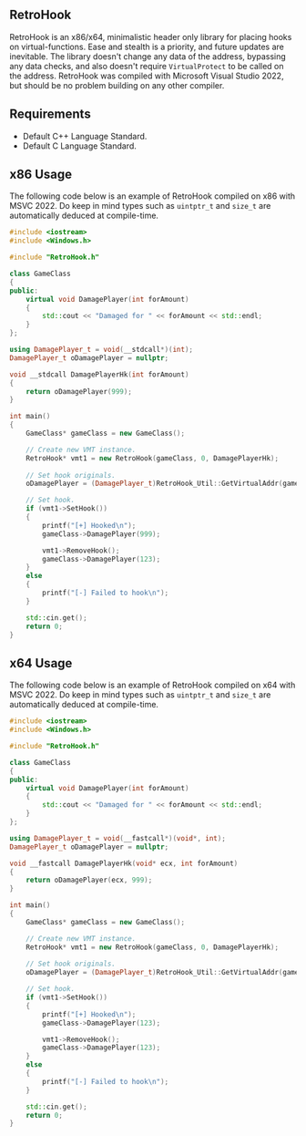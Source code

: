 ## RetroHook
RetroHook is an x86/x64, minimalistic header only library for placing hooks on virtual-functions. Ease and stealth is a priority, and future updates are inevitable. The library doesn't change any data of the address, bypassing any data checks, and also doesn't require `VirtualProtect` to be called on the address. RetroHook was compiled with Microsoft Visual Studio 2022, but should be no problem building on any other compiler.

## Requirements
- Default C++ Language Standard.
- Default C Language Standard.

## x86 Usage
The following code below is an example of RetroHook compiled on x86 with MSVC 2022. Do keep in mind types such as `uintptr_t` and `size_t` are automatically deduced at compile-time.
```cpp
#include <iostream>
#include <Windows.h>

#include "RetroHook.h"

class GameClass
{
public:
    virtual void DamagePlayer(int forAmount)
    {
        std::cout << "Damaged for " << forAmount << std::endl;
    }
};

using DamagePlayer_t = void(__stdcall*)(int);
DamagePlayer_t oDamagePlayer = nullptr;

void __stdcall DamagePlayerHk(int forAmount)
{
    return oDamagePlayer(999);
}

int main()
{
    GameClass* gameClass = new GameClass();

    // Create new VMT instance.
    RetroHook* vmt1 = new RetroHook(gameClass, 0, DamagePlayerHk);
    
    // Set hook originals.
    oDamagePlayer = (DamagePlayer_t)RetroHook_Util::GetVirtualAddr(gameClass, 0);

    // Set hook.
    if (vmt1->SetHook())
    {
        printf("[+] Hooked\n");
        gameClass->DamagePlayer(999);

        vmt1->RemoveHook();
        gameClass->DamagePlayer(123);
    }
    else
    {
        printf("[-] Failed to hook\n");
    }

    std::cin.get();
    return 0;
}
```

## x64 Usage
The following code below is an example of RetroHook compiled on x64 with MSVC 2022. Do keep in mind types such as `uintptr_t` and `size_t` are automatically deduced at compile-time.
```cpp
#include <iostream>
#include <Windows.h>

#include "RetroHook.h"

class GameClass
{
public:
    virtual void DamagePlayer(int forAmount)
    {
        std::cout << "Damaged for " << forAmount << std::endl;
    }
};

using DamagePlayer_t = void(__fastcall*)(void*, int);
DamagePlayer_t oDamagePlayer = nullptr;

void __fastcall DamagePlayerHk(void* ecx, int forAmount)
{
    return oDamagePlayer(ecx, 999);
}

int main()
{
    GameClass* gameClass = new GameClass();

    // Create new VMT instance.
    RetroHook* vmt1 = new RetroHook(gameClass, 0, DamagePlayerHk);
    
    // Set hook originals.
    oDamagePlayer = (DamagePlayer_t)RetroHook_Util::GetVirtualAddr(gameClass, 0);

    // Set hook.
    if (vmt1->SetHook())
    {
        printf("[+] Hooked\n");
        gameClass->DamagePlayer(123);

        vmt1->RemoveHook();
        gameClass->DamagePlayer(123);
    }
    else
    {
        printf("[-] Failed to hook\n");
    }

    std::cin.get();
    return 0;
}
```
